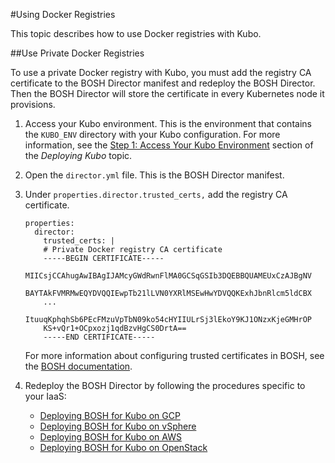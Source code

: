#Using Docker Registries

This topic describes how to use Docker registries with Kubo.

##Use Private Docker Registries

To use a private Docker registry with Kubo, you must add the registry CA certificate to the BOSH Director manifest and redeploy the BOSH Director. Then the BOSH Director will store the certificate in every Kubernetes node it provisions.

1. Access your Kubo environment. This is the environment that contains the `KUBO_ENV` directory with your Kubo configuration. For more information, see the [Step 1: Access Your Kubo Environment](https://docs-kubo.cfapps.io/installing/deploying-kubo/#step-1-access-your-kubo-environment) section of the <em>Deploying Kubo</em> topic.
1. Open the `director.yml` file. This is the BOSH Director manifest.
1. Under `properties.director.trusted_certs,` add the registry CA certificate.
	```
	properties:
	  director:
	    trusted_certs: |
	    # Private Docker registry CA certificate
	    -----BEGIN CERTIFICATE-----
        MIICsjCCAhugAwIBAgIJAMcyGWdRwnFlMA0GCSqGSIb3DQEBBQUAMEUxCzAJBgNV
        BAYTAkFVMRMwEQYDVQQIEwpTb21lLVN0YXRlMSEwHwYDVQQKExhJbnRlcm5ldCBX
        ...
        ItuuqKphqhSb6PEcFMzuVpTbN09ko54cHYIIULrSj3lEkoY9KJ1ONzxKjeGMHrOP
        KS+vQr1+OCpxozj1qdBzvHgCS0DrtA==
        -----END CERTIFICATE-----
    ```

	For more information about configuring trusted certificates in BOSH, see the [BOSH documentation](https://bosh.io/docs/trusted-certs.html).

1. Redeploy the BOSH Director by following the procedures specific to your IaaS: 
	* [Deploying BOSH for Kubo on GCP](https://docs-kubo.cfapps.io/installing/gcp/deploying-bosh-gcp/#step-4-deploy-bosh-director)
	* [Deploying BOSH for Kubo on vSphere](https://docs-kubo.cfapps.io/installing/vsphere/deploying-bosh-vsphere/#step-4-deploy-bosh)
	* [Deploying BOSH for Kubo on AWS](https://docs-kubo.cfapps.io/installing/aws/deploying-bosh-aws/#step-5-deploy-bosh-director)
	* [Deploying BOSH for Kubo on OpenStack](https://docs-kubo.cfapps.io/installing/openstack/deploying-bosh-openstack/#step-4-deploy-bosh)